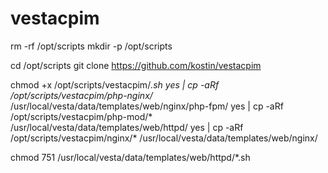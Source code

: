 # vestacpim

rm -rf /opt/scripts
mkdir -p /opt/scripts

cd /opt/scripts
git clone https://github.com/kostin/vestacpim

chmod +x /opt/scripts/vestacpim/*.sh
yes | cp -aRf /opt/scripts/vestacpim/php-nginx/* /usr/local/vesta/data/templates/web/nginx/php-fpm/
yes | cp -aRf /opt/scripts/vestacpim/php-mod/* /usr/local/vesta/data/templates/web/httpd/
yes | cp -aRf /opt/scripts/vestacpim/nginx/* /usr/local/vesta/data/templates/web/nginx/

chmod 751 /usr/local/vesta/data/templates/web/httpd/*.sh
